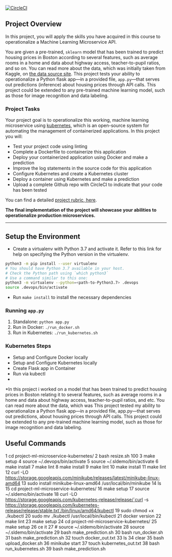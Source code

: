 [![CircleCI](https://dl.circleci.com/status-badge/img/gh/unbeatable-abayomi/project-ml-microservice-kubernetes/tree/main.svg?style=svg)](https://dl.circleci.com/status-badge/redirect/gh/unbeatable-abayomi/project-ml-microservice-kubernetes/tree/main)

## Project Overview

In this project, you will apply the skills you have acquired in this course to operationalize a Machine Learning Microservice API. 

You are given a pre-trained, `sklearn` model that has been trained to predict housing prices in Boston according to several features, such as average rooms in a home and data about highway access, teacher-to-pupil ratios, and so on. You can read more about the data, which was initially taken from Kaggle, on [the data source site](https://www.kaggle.com/c/boston-housing). This project tests your ability to operationalize a Python flask app—in a provided file, `app.py`—that serves out predictions (inference) about housing prices through API calls. This project could be extended to any pre-trained machine learning model, such as those for image recognition and data labeling.

### Project Tasks

Your project goal is to operationalize this working, machine learning microservice using [kubernetes](https://kubernetes.io/), which is an open-source system for automating the management of containerized applications. In this project you will:
* Test your project code using linting
* Complete a Dockerfile to containerize this application
* Deploy your containerized application using Docker and make a prediction
* Improve the log statements in the source code for this application
* Configure Kubernetes and create a Kubernetes cluster
* Deploy a container using Kubernetes and make a prediction
* Upload a complete Github repo with CircleCI to indicate that your code has been tested

You can find a detailed [project rubric, here](https://review.udacity.com/#!/rubrics/2576/view).

**The final implementation of the project will showcase your abilities to operationalize production microservices.**

---

## Setup the Environment

* Create a virtualenv with Python 3.7 and activate it. Refer to this link for help on specifying the Python version in the virtualenv. 
```bash
python3 -m pip install --user virtualenv
# You should have Python 3.7 available in your host. 
# Check the Python path using `which python3`
# Use a command similar to this one:
python3 -m virtualenv --python=<path-to-Python3.7> .devops
source .devops/bin/activate
```
* Run `make install` to install the necessary dependencies

### Running `app.py`

1. Standalone:  `python app.py`
2. Run in Docker:  `./run_docker.sh`
3. Run in Kubernetes:  `./run_kubernetes.sh`

### Kubernetes Steps

* Setup and Configure Docker locally
* Setup and Configure Kubernetes locally
* Create Flask app in Container
* Run via kubectl
* 
*In this project i worked on a model that has been trained to predict housing prices in Boston relating it to several features, such as average rooms in a home and data about 
highway access, teacher-to-pupil ratios, and etc. You can read more about the data, which was 
This project tested my ability to operationalize a Python flask app—in a provided file, app.py—that serves out predictions, about housing prices through API calls. 
This project could be extended to any pre-trained machine learning model, such as those for image recognition and data labeling.

## Useful Commands

   1  cd project-ml-microservice-kubernetes/
    2  bash resize.sh 100
    3  make setup
    4  source ~/.devops/bin/activate
    5  source ~/.sldemo/bin/activate
    6  make install
    7  make lint
    8  make install
    9  make lint
   10  make install
   11  make lint
   12  curl -LO https://storage.googleapis.com/minikube/releases/latest/minikube-linux-amd64
   13  sudo install minikube-linux-amd64 /usr/local/bin/minikube
   14  ls
   15  cd project-ml-microservice-kubernetes/
   16  make setup
   17  source ~/.sldemo/bin/activate
   18  curl -LO https://storage.googleapis.com/kubernetes-release/release/`curl -s https://storage.googleapis.com/kubernetes-release/release/stable.txt`/bin/linux/amd64/kubectl
   19  sudo chmod +x ./kubectl
   20  sudo mv ./kubectl /usr/local/bin/kubectl
   21  docker version
   22  make lint
   23  make setup
   24  cd project-ml-microservice-kubernetes/
   25  make setup
   26  ce it
   27  # source ~/.sldemo/bin/activate
   28   source ~/.sldemo/bin/activate
   29  bash make_prediction.sh 
   30  bash run_docker.sh
   31  bash make_prediction.sh
   32  touch docker_out.txt
   33  ls
   34  clear
   35  bash upload_docker.sh
   36  minikube start
   37  touch kubernetes_out.txt
   38  bash run_kubernetes.sh
   39  bash make_prediction.sh
